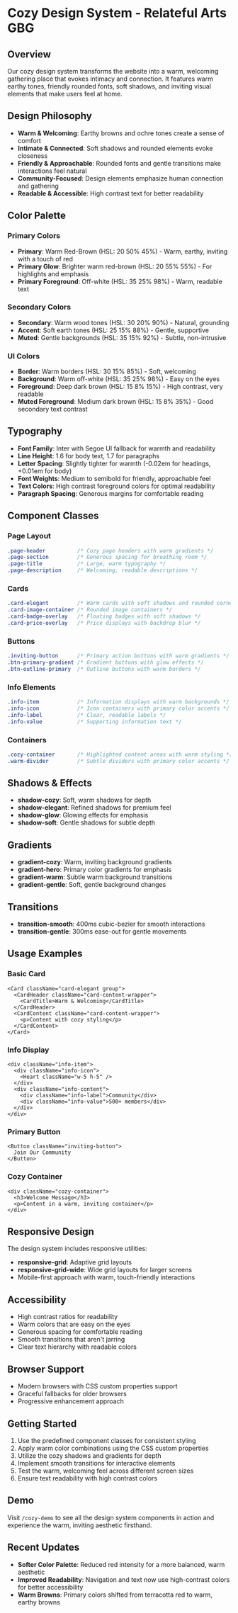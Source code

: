 # Cozy Design System - Relateful Arts GBG

## Overview

Our cozy design system transforms the website into a warm, welcoming gathering place that evokes intimacy and connection. It features warm earthy tones, friendly rounded fonts, soft shadows, and inviting visual elements that make users feel at home.

## Design Philosophy

- **Warm & Welcoming**: Earthy browns and ochre tones create a sense of comfort
- **Intimate & Connected**: Soft shadows and rounded elements evoke closeness
- **Friendly & Approachable**: Rounded fonts and gentle transitions make interactions feel natural
- **Community-Focused**: Design elements emphasize human connection and gathering
- **Readable & Accessible**: High contrast text for better readability

## Color Palette

### Primary Colors
- **Primary**: Warm Red-Brown (HSL: 20 50% 45%) - Warm, earthy, inviting with a touch of red
- **Primary Glow**: Brighter warm red-brown (HSL: 20 55% 55%) - For highlights and emphasis
- **Primary Foreground**: Off-white (HSL: 35 25% 98%) - Warm, readable text

### Secondary Colors
- **Secondary**: Warm wood tones (HSL: 30 20% 90%) - Natural, grounding
- **Accent**: Soft earth tones (HSL: 25 15% 88%) - Gentle, supportive
- **Muted**: Gentle backgrounds (HSL: 35 15% 92%) - Subtle, non-intrusive

### UI Colors
- **Border**: Warm borders (HSL: 30 15% 85%) - Soft, welcoming
- **Background**: Warm off-white (HSL: 35 25% 98%) - Easy on the eyes
- **Foreground**: Deep dark brown (HSL: 15 8% 15%) - High contrast, very readable
- **Muted Foreground**: Medium dark brown (HSL: 15 8% 35%) - Good secondary text contrast

## Typography

- **Font Family**: Inter with Segoe UI fallback for warmth and readability
- **Line Height**: 1.6 for body text, 1.7 for paragraphs
- **Letter Spacing**: Slightly tighter for warmth (-0.02em for headings, +0.01em for body)
- **Font Weights**: Medium to semibold for friendly, approachable feel
- **Text Colors**: High contrast foreground colors for optimal readability
- **Paragraph Spacing**: Generous margins for comfortable reading

## Component Classes

### Page Layout
```css
.page-header          /* Cozy page headers with warm gradients */
.page-section         /* Generous spacing for breathing room */
.page-title           /* Large, warm typography */
.page-description     /* Welcoming, readable descriptions */
```

### Cards
```css
.card-elegant         /* Warm cards with soft shadows and rounded corners */
.card-image-container /* Rounded image containers */
.card-badge-overlay   /* Floating badges with soft shadows */
.card-price-overlay   /* Price displays with backdrop blur */
```

### Buttons
```css
.inviting-button      /* Primary action buttons with warm gradients */
.btn-primary-gradient /* Gradient buttons with glow effects */
.btn-outline-primary  /* Outline buttons with warm borders */
```

### Info Elements
```css
.info-item            /* Information displays with warm backgrounds */
.info-icon            /* Icon containers with primary color accents */
.info-label           /* Clear, readable labels */
.info-value           /* Supporting information text */
```

### Containers
```css
.cozy-container       /* Highlighted content areas with warm styling */
.warm-divider         /* Subtle dividers with primary color accents */
```

## Shadows & Effects

- **shadow-cozy**: Soft, warm shadows for depth
- **shadow-elegant**: Refined shadows for premium feel
- **shadow-glow**: Glowing effects for emphasis
- **shadow-soft**: Gentle shadows for subtle depth

## Gradients

- **gradient-cozy**: Warm, inviting background gradients
- **gradient-hero**: Primary color gradients for emphasis
- **gradient-warm**: Subtle warm background transitions
- **gradient-gentle**: Soft, gentle background changes

## Transitions

- **transition-smooth**: 400ms cubic-bezier for smooth interactions
- **transition-gentle**: 300ms ease-out for gentle movements

## Usage Examples

### Basic Card
```tsx
<Card className="card-elegant group">
  <CardHeader className="card-content-wrapper">
    <CardTitle>Warm & Welcoming</CardTitle>
  </CardHeader>
  <CardContent className="card-content-wrapper">
    <p>Content with cozy styling</p>
  </CardContent>
</Card>
```

### Info Display
```tsx
<div className="info-item">
  <div className="info-icon">
    <Heart className="w-5 h-5" />
  </div>
  <div className="info-content">
    <div className="info-label">Community</div>
    <div className="info-value">500+ members</div>
  </div>
</div>
```

### Primary Button
```tsx
<Button className="inviting-button">
  Join Our Community
</Button>
```

### Cozy Container
```tsx
<div className="cozy-container">
  <h3>Welcome Message</h3>
  <p>Content in a warm, inviting container</p>
</div>
```

## Responsive Design

The design system includes responsive utilities:
- **responsive-grid**: Adaptive grid layouts
- **responsive-grid-wide**: Wide grid layouts for larger screens
- Mobile-first approach with warm, touch-friendly interactions

## Accessibility

- High contrast ratios for readability
- Warm colors that are easy on the eyes
- Generous spacing for comfortable reading
- Smooth transitions that aren't jarring
- Clear text hierarchy with readable colors

## Browser Support

- Modern browsers with CSS custom properties support
- Graceful fallbacks for older browsers
- Progressive enhancement approach

## Getting Started

1. Use the predefined component classes for consistent styling
2. Apply warm color combinations using the CSS custom properties
3. Utilize the cozy shadows and gradients for depth
4. Implement smooth transitions for interactive elements
5. Test the warm, welcoming feel across different screen sizes
6. Ensure text readability with high contrast colors

## Demo

Visit `/cozy-demo` to see all the design system components in action and experience the warm, inviting aesthetic firsthand.

## Recent Updates

- **Softer Color Palette**: Reduced red intensity for a more balanced, warm aesthetic
- **Improved Readability**: Navigation and text now use high-contrast colors for better accessibility
- **Warm Browns**: Primary colors shifted from terracotta red to warm, earthy browns
